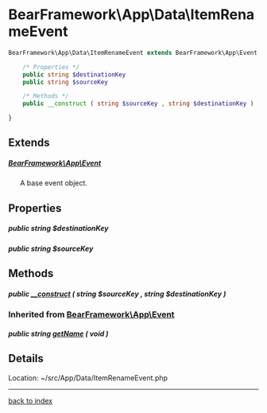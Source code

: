 # BearFramework\App\Data\ItemRenameEvent

```php
BearFramework\App\Data\ItemRenameEvent extends BearFramework\App\Event {

	/* Properties */
	public string $destinationKey
	public string $sourceKey

	/* Methods */
	public __construct ( string $sourceKey , string $destinationKey )

}
```

## Extends

##### [BearFramework\App\Event](bearframework.app.event.class.md)

&nbsp;&nbsp;&nbsp;&nbsp;&nbsp;&nbsp;A base event object.

## Properties

##### public string $destinationKey

##### public string $sourceKey

## Methods

##### public [__construct](bearframework.app.data.itemrenameevent.__construct.method.md) ( string $sourceKey , string $destinationKey )

### Inherited from [BearFramework\App\Event](bearframework.app.event.class.md)

##### public string [getName](bearframework.app.event.getname.method.md) ( void )

## Details

Location: ~/src/App/Data/ItemRenameEvent.php

---

[back to index](index.md)

